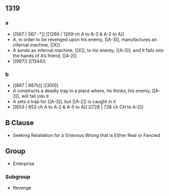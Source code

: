 ## 1319
### a
- [[567 | 567 -*]] [[1269 | 1269 ch A to A-3 &amp; A-2 to A]] 
- A, in order to be revenged upon his enemy, [[A-3]], manufactures an infernal machine, [[X]]
- A sends an infernal machine, [[X]], to his enemy, [[A-3]], and it falls into the hands of A’s friend, [[A-2]]
- [[987]] [[1344]] 

### b
- [[887 | 887b]] [[300]] 
- A constructs a deadly trap in a place where, he thinks, his enemy, [[A-3]], will fall into it
- A sets a trap for [[A-3]], but [[A-2]] is caught in it
- [[653 | 653 ch A to A-2 &amp; A-5 to A]] [[728 | 728 ch CH to A-2]] 

## B Clause
- Seeking Retaliation for a Grievous Wrong that is Either Real or Fancied

## Group
- Enterprise

### Subgroup
- Revenge

